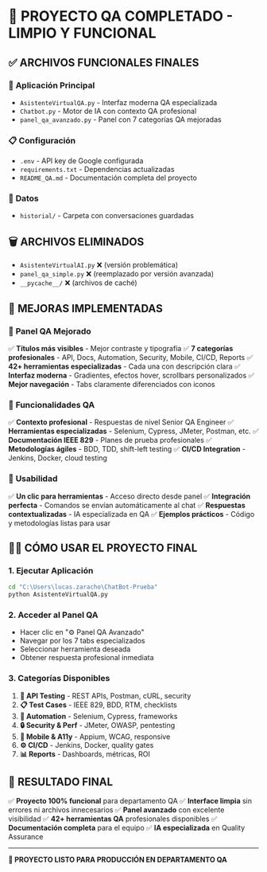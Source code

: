 # 🎉 PROYECTO QA COMPLETADO - LIMPIO Y FUNCIONAL

## ✅ ARCHIVOS FUNCIONALES FINALES

### 📱 **Aplicación Principal**
- `AsistenteVirtualQA.py` - Interfaz moderna QA especializada
- `Chatbot.py` - Motor de IA con contexto QA profesional
- `panel_qa_avanzado.py` - Panel con 7 categorías QA mejoradas

### 📋 **Configuración**
- `.env` - API key de Google configurada
- `requirements.txt` - Dependencias actualizadas
- `README_QA.md` - Documentación completa del proyecto

### 📂 **Datos**
- `historial/` - Carpeta con conversaciones guardadas

## 🗑️ ARCHIVOS ELIMINADOS
- `AsistenteVirtualAI.py` ❌ (versión problemática)
- `panel_qa_simple.py` ❌ (reemplazado por versión avanzada)
- `__pycache__/` ❌ (archivos de caché)

## 🚀 MEJORAS IMPLEMENTADAS

### 🎨 **Panel QA Mejorado**
✅ **Títulos más visibles** - Mejor contraste y tipografía
✅ **7 categorías profesionales** - API, Docs, Automation, Security, Mobile, CI/CD, Reports
✅ **42+ herramientas especializadas** - Cada una con descripción clara
✅ **Interfaz moderna** - Gradientes, efectos hover, scrollbars personalizados
✅ **Mejor navegación** - Tabs claramente diferenciados con iconos

### 🔧 **Funcionalidades QA**
✅ **Contexto profesional** - Respuestas de nivel Senior QA Engineer
✅ **Herramientas especializadas** - Selenium, Cypress, JMeter, Postman, etc.
✅ **Documentación IEEE 829** - Planes de prueba profesionales
✅ **Metodologías ágiles** - BDD, TDD, shift-left testing
✅ **CI/CD Integration** - Jenkins, Docker, cloud testing

### 🎯 **Usabilidad**
✅ **Un clic para herramientas** - Acceso directo desde panel
✅ **Integración perfecta** - Comandos se envían automáticamente al chat
✅ **Respuestas contextualizadas** - IA especializada en QA
✅ **Ejemplos prácticos** - Código y metodologías listas para usar

## 🏃‍♂️ CÓMO USAR EL PROYECTO FINAL

### 1. **Ejecutar Aplicación**
```bash
cd "C:\Users\lucas.zaracho\ChatBot-Prueba"
python AsistenteVirtualQA.py
```

### 2. **Acceder al Panel QA**
- Hacer clic en "⚙️ Panel QA Avanzado"
- Navegar por los 7 tabs especializados
- Seleccionar herramienta deseada
- Obtener respuesta profesional inmediata

### 3. **Categorías Disponibles**
1. **🔌 API Testing** - REST APIs, Postman, cURL, security
2. **📋 Test Cases** - IEEE 829, BDD, RTM, checklists
3. **🤖 Automation** - Selenium, Cypress, frameworks
4. **🔒 Security & Perf** - JMeter, OWASP, pentesting
5. **📱 Mobile & A11y** - Appium, WCAG, responsive
6. **⚙️ CI/CD** - Jenkins, Docker, quality gates
7. **📊 Reports** - Dashboards, métricas, ROI

## 🎯 RESULTADO FINAL

✅ **Proyecto 100% funcional** para departamento QA
✅ **Interface limpia** sin errores ni archivos innecesarios
✅ **Panel avanzado** con excelente visibilidad
✅ **42+ herramientas QA** profesionales disponibles
✅ **Documentación completa** para el equipo
✅ **IA especializada** en Quality Assurance

---
**🎉 PROYECTO LISTO PARA PRODUCCIÓN EN DEPARTAMENTO QA**
